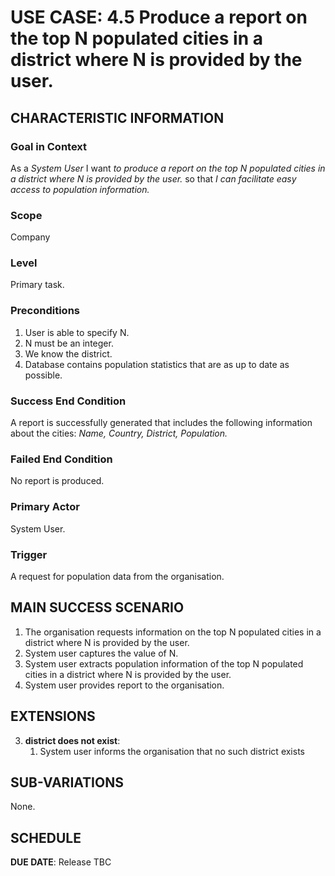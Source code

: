 # USE CASE: 4.5 Produce a report on the top N populated cities in a district where N is provided by the user.

## CHARACTERISTIC INFORMATION

### Goal in Context

As a *System User* I want *to produce a report on the top N populated cities in a district where N is provided by the user.* so that *I can facilitate easy access to population information.*

### Scope

Company

### Level

Primary task.

### Preconditions

1. User is able to specify N.
2. N must be an integer.
3. We know the district.  
4. Database contains population statistics that are as up to date as possible.

### Success End Condition

A report is successfully generated that includes the following information about the cities:
*Name,*
*Country,*
*District,*
*Population.*
### Failed End Condition

No report is produced.

### Primary Actor

System User.

### Trigger

A request for population data from the organisation.

## MAIN SUCCESS SCENARIO

1. The organisation requests information on the top N populated cities in a district where N is provided by the user.   
2. System user captures the value of N.
3. System user extracts population information of the top N populated cities in a district where N is provided by the user.
4. System user provides report to the organisation.

## EXTENSIONS

3. **district does not exist**:
   1. System user informs the organisation that no such district exists

## SUB-VARIATIONS

None. 

## SCHEDULE

**DUE DATE**: Release TBC